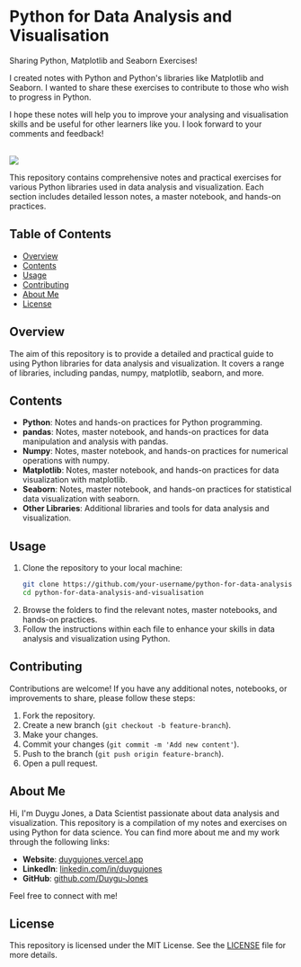 
# Python for Data Analysis and Visualisation

Sharing Python, Matplotlib and Seaborn Exercises!

I created notes with Python and Python's libraries like Matplotlib and Seaborn. I wanted to share these exercises to contribute to those who wish to progress in Python.

I hope these notes will help you to improve your analysing and visualisation skills and be useful for other learners like you. I look forward to your comments and feedback!

</br>



<img src="https://github.com/Duygu-Jones/Python-for-Data-Analysis-and-Visualisation/blob/main/img.png" />


This repository contains comprehensive notes and practical exercises for various Python libraries used in data analysis and visualization. Each section includes detailed lesson notes, a master notebook, and hands-on practices.

## Table of Contents

- [Overview](#overview)
- [Contents](#contents)
- [Usage](#usage)
- [Contributing](#contributing)
- [About Me](#about-me)
- [License](#license)

## Overview

The aim of this repository is to provide a detailed and practical guide to using Python libraries for data analysis and visualization. It covers a range of libraries, including pandas, numpy, matplotlib, seaborn, and more.

## Contents

- **Python**: Notes and hands-on practices for Python programming.
- **pandas**: Notes, master notebook, and hands-on practices for data manipulation and analysis with pandas.
- **Numpy**: Notes, master notebook, and hands-on practices for numerical operations with numpy.
- **Matplotlib**: Notes, master notebook, and hands-on practices for data visualization with matplotlib.
- **Seaborn**: Notes, master notebook, and hands-on practices for statistical data visualization with seaborn.
- **Other Libraries**: Additional libraries and tools for data analysis and visualization.

## Usage

1. Clone the repository to your local machine:
    ```bash
    git clone https://github.com/your-username/python-for-data-analysis-and-visualisation.git
    cd python-for-data-analysis-and-visualisation
    ```
2. Browse the folders to find the relevant notes, master notebooks, and hands-on practices.
3. Follow the instructions within each file to enhance your skills in data analysis and visualization using Python.

## Contributing

Contributions are welcome! If you have any additional notes, notebooks, or improvements to share, please follow these steps:

1. Fork the repository.
2. Create a new branch (`git checkout -b feature-branch`).
3. Make your changes.
4. Commit your changes (`git commit -m 'Add new content'`).
5. Push to the branch (`git push origin feature-branch`).
6. Open a pull request.

## About Me

Hi, I'm Duygu Jones, a Data Scientist passionate about data analysis and visualization. This repository is a compilation of my notes and exercises on using Python for data science. You can find more about me and my work through the following links:

- **Website**: [duygujones.vercel.app](https://duygujones.vercel.app/)
- **LinkedIn**: [linkedin.com/in/duygujones](https://www.linkedin.com/in/duygujones/)
- **GitHub**: [github.com/Duygu-Jones](https://github.com/Duygu-Jones)

Feel free to connect with me!

## License

This repository is licensed under the MIT License. See the [LICENSE](LICENSE) file for more details.
